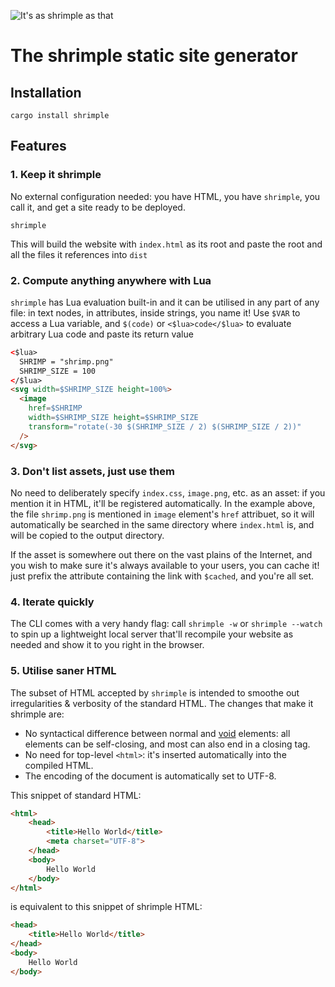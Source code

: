 ![It's as shrimple as that](https://raw.githubusercontent.com/schvv31n/shrimple/master/static/shrimple.jpg)
# The shrimple static site generator
## Installation
```console
cargo install shrimple
```
## Features
### 1. Keep it shrimple
No external configuration needed: you have HTML, you have `shrimple`, you call it, and get a site ready to be deployed.
```console
shrimple
```
This will build the website with `index.html` as its root and paste the root and all the files it references into `dist`
### 2. Compute anything anywhere with Lua
`shrimple` has Lua evaluation built-in and it can be utilised in any part of any file: in text nodes, in attributes, inside strings, you name it!
Use `$VAR` to access a Lua variable, and `$(code)` or `<$lua>code</$lua>` to evaluate arbitrary Lua code and paste its return value
```html
<$lua>
  SHRIMP = "shrimp.png"
  SHRIMP_SIZE = 100
</$lua>
<svg width=$SHRIMP_SIZE height=100%>
  <image
    href=$SHRIMP
    width=$SHRIMP_SIZE height=$SHRIMP_SIZE
    transform="rotate(-30 $(SHRIMP_SIZE / 2) $(SHRIMP_SIZE / 2))"
  />
</svg>
```
### 3. Don't list assets, just use them
No need to deliberately specify `index.css`, `image.png`, etc. as an asset: if you mention it in HTML, it'll be registered automatically.
In the example above, the file `shrimp.png` is mentioned in `image` element's `href` attribuet, so it will automatically be searched
in the same directory where `index.html` is, and will be copied to the output directory.

If the asset is somewhere out there on the vast plains of the Internet, and you wish to make sure it's always available to your users,
you can cache it! just prefix the attribute containing the link with `$cached`, and you're all set.

### 4. Iterate quickly
The CLI comes with a very handy flag: call `shrimple -w` or `shrimple --watch` to spin up a lightweight local server
that'll recompile your website as needed and show it to you right in the browser.

### 5. Utilise saner HTML
The subset of HTML accepted by `shrimple` is intended to smoothe out irregularities & verbosity of
the standard HTML. The changes that make it shrimple are:
- No syntactical difference between normal and [void](https://developer.mozilla.org/en-US/docs/Glossary/Void_element) elements:
all elements can be self-closing, and most can also end in a closing tag.
- No need for top-level `<html>`: it's inserted automatically into the compiled HTML.
- The encoding of the document is automatically set to UTF-8.

This snippet of standard HTML:
```html
<html>
    <head>
        <title>Hello World</title>
        <meta charset="UTF-8">
    </head>
    <body>
        Hello World
    </body>
</html>
```

is equivalent to this snippet of shrimple HTML:
```html
<head>
    <title>Hello World</title>
</head>
<body>
    Hello World
</body>
```
